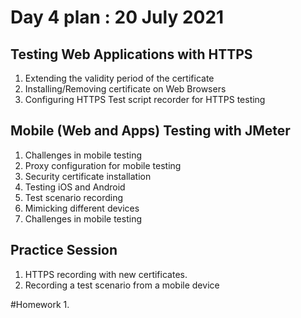 # Day 4 plan : 20 July 2021

## Testing Web Applications with HTTPS
1. Extending the validity period of the certificate 
2. Installing/Removing certificate on Web Browsers 
3. Configuring HTTPS Test script recorder for HTTPS testing 


## Mobile (Web and Apps) Testing with JMeter 
1. Challenges in mobile testing 
2. Proxy configuration for mobile testing 
3. Security certificate installation 
4. Testing iOS and Android 
5. Test scenario recording 
6. Mimicking different devices 
7. Challenges in mobile testing 

## Practice Session 
1. HTTPS recording with new certificates.
2. Recording a test scenario from a mobile device 

#Homework 
1. 





